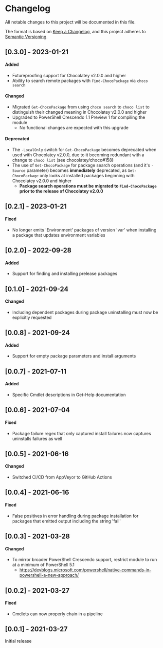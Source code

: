 # Changelog
All notable changes to this project will be documented in this file.

The format is based on [Keep a Changelog](https://keepachangelog.com/en/1.0.0/),
and this project adheres to [Semantic Versioning](https://semver.org/spec/v2.0.0.html).

## [0.3.0] - 2023-01-21
#### Added
* Futureproofing support for Chocolatey v2.0.0 and higher
* Ability to search remote packages with `Find-ChocoPackage` via `choco search`
#### Changed
* Migrated `Get-ChocoPackage` from using `choco search` to `choco list` to distinguish their changed meaning in Chocolatey v2.0.0 and higher
* Upgraded to PowerShell Crescendo 1.1 Preview 1 for compiling the module
  * No functional changes are expected with this upgrade
#### Deprecated
* The `-LocalOnly` switch for `Get-ChocoPackage` becomes deprecated when used with Chocolatey v2.0.0, due to it becoming redundant with a change to `choco list` (see chocolatey/choco#158)
* The use of `Get-ChocoPackage` for package search operations (and it's `-Source` parameter) becomes **immediately** deprecated, as `Get-ChocoPackage` only looks at installed packages beginning with Chocolatey v2.0.0 and higher
  * **Package search operations must be migrated to `Find-ChocoPackage` prior to the release of Chocolatey v2.0.0**

## [0.2.1] - 2023-01-21
#### Fixed
* No longer emits 'Environment' packages of version 'var' when installing a package that updates environment variables

## [0.2.0] - 2022-09-28
#### Added
* Support for finding and installing prelease packages

## [0.1.0] - 2021-09-24
#### Changed
* Including dependent packages during package uninstalling must now be explicitly requested

## [0.0.8] - 2021-09-24
#### Added
* Support for empty package parameters and install arguments

## [0.0.7] - 2021-07-11
#### Added
* Specific Cmdlet descriptions in Get-Help documentation

## [0.0.6] - 2021-07-04
#### Fixed
* Package failure regex that only captured install failures now captures uninstalls failures as well

## [0.0.5] - 2021-06-16
#### Changed
* Switched CI/CD from AppVeyor to GitHub Actions

## [0.0.4] - 2021-06-16
#### Fixed
* False positives in error handling during package installation for packages that emitted output including the string 'fail'

## [0.0.3] - 2021-03-28
#### Changed
* To mirror broader PowerShell Crescendo support, restrict module to run at a minimum of PowerShell 5.1
  * https://devblogs.microsoft.com/powershell/native-commands-in-powershell-a-new-approach/

## [0.0.2] - 2021-03-27
#### Fixed
* Cmdlets can now properly chain in a pipeline

## [0.0.1] - 2021-03-27
Initial release
